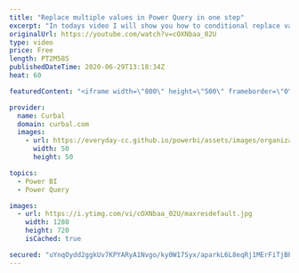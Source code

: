 ```yaml
---
title: "Replace multiple values in Power Query in one step"
excerpt: "In todays video I will show you how to conditional replace values in one step without adding new columns in Power Query, Enjoy!!  Chapters: 00:00 Intro & Problem description 00:36 Replace values the normal way 01:37 The solution Done!  Here you can download all the pbix files: https://curbal.com/donwload-center"
originalUrl: https://youtube.com/watch?v=cOXNbaa_02U
type: video
price: Free
length: PT2M58S
publishedDateTime: 2020-06-29T13:18:34Z
heat: 60

featuredContent: "<iframe width=\"800\" height=\"500\" frameborder=\"0\" src=\"https://www.youtube.com/embed/cOXNbaa_02U\" allow=\"accelerometer; autoplay; encrypted-media; gyroscope; picture-in-picture\" allowfullscreen></iframe>"

provider:
  name: Curbal
  domain: curbal.com
  images:
    - url: https://everyday-cc.github.io/powerbi/assets/images/organizations/curbal.com-50x50.jpg
      width: 50
      height: 50

topics:
  - Power BI
  - Power Query

images:
  - url: https://i.ytimg.com/vi/cOXNbaa_02U/maxresdefault.jpg
    width: 1280
    height: 720
    isCached: true

secured: "uYnqOydd2ggkUv7KPYARyA1Nvgo/ky0W17Syx/aparkL6L8eqRj1MErFiTjBPKE78yV/8rPsIgNZoQDPtImLHyxyL6q1mRWJnnNV59IsOnJV2GdLdY9mvyh3jeOnYfPFBb6umFqO976DJ7deka65DsD5ReqvzxE8A/4wUjfHkJQ8gu+86CzzBi/ygthcK4KlPLSPgzEvUpol2p3L9o0jIXMjuTLgeZBJE4Re4/7r3MhE/TXl9vMQ9SoqP3+thRSgzcjuXyGt25hlq0Yjt26Lx9YNWBohBymft7ArTmLgHAI5ypSilzrcwWQBgWoOUV9iRHjlsqApq3dbiwPT+63JHkptn3B6BI2nf6XpElbdd1ao3WndNpIUYTVhsEByIU2Jv9UVebhETsbYIZSv8Qzcslr1HLNvYUxCQS/Ymnv6RsY=;GxvzRkngkTnSSG1jBM54Ww=="
---
```



